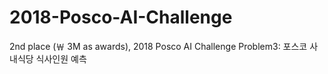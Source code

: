# 2018-Posco-AI-Challenge
2nd place (￦ 3M as awards), 2018 Posco AI Challenge Problem3: 포스코 사내식당 식사인원 예측
